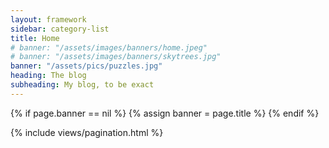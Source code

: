 ```yaml
---
layout: framework
sidebar: category-list
title: Home
# banner: "/assets/images/banners/home.jpeg"
# banner: "/assets/images/banners/skytrees.jpg"
banner: "/assets/pics/puzzles.jpg"
heading: The blog
subheading: My blog, to be exact
---
```


<div class="articles">
  {% if page.banner == nil %}
    {% assign banner = page.title %}
  {% endif %}

  {% include views/pagination.html %}
</div>


